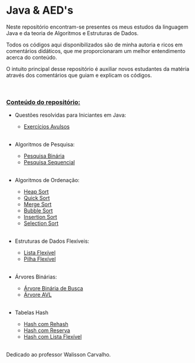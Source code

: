 # Java & AED's

Neste repositório encontram-se presentes os meus estudos da linguagem Java e da teoria de Algoritmos e Estruturas de Dados.

Todos os códigos aqui disponibilizados são de minha autoria e ricos em comentários didáticos, que me proporcionaram um melhor entendimento acerca do conteúdo.

O intuito principal desse repositório é auxiliar novos estudantes da matéria através dos comentários que guiam e explicam os códigos.

<br>


### <ins>**Conteúdo do repositório:**</ins>

 - Questões resolvidas para Iniciantes em Java:
    - [Exercícios Avulsos](./JavaForNoobs/)
    <br><br>
 - Algoritmos de Pesquisa:
    - [Pesquisa Binária](./Pesquisa/Binaria.java)
    - [Pesquisa Sequencial](./Pesquisa/Sequencial.java)
    <br><br>
  
 - Algoritmos de Ordenação:
    - [Heap Sort](./Sorting/Heap.java)
    - [Quick Sort](./Sorting/Quick.java)
    - [Merge Sort](./Sorting/Merge.java)
    - [Bubble Sort](./Sorting/Bubble.java)
    - [Insertion Sort](./Sorting/Insertion.java)
    - [Selection Sort](./Sorting/Selection.java)
    <br><br>

 - Estruturas de Dados Flexíveis:
    - [Lista Flexível](./EstruturasDeDados/Flexiveis/Lista/)
    - [Pilha Flexível](./EstruturasDeDados/Flexiveis/Pilha/)
    <br><br>
   
 - Árvores Binárias:
   - [Árvore Binária de Busca](./ArvoresBinarias/Arvore/)
   - [Árvore AVL](./ArvoresBinarias/ArvoreAVL/)
   <br><br>

- Tabelas Hash
  - [Hash com Rehash](./TabelasHash/HashRehash.java)
  - [Hash com Reserva](./TabelasHash/HashReserva.java)
  - [Hash com Lista Flexível](./FuncoesHash/HashLista.java)
  <br><br>

Dedicado ao professor Walisson Carvalho.
